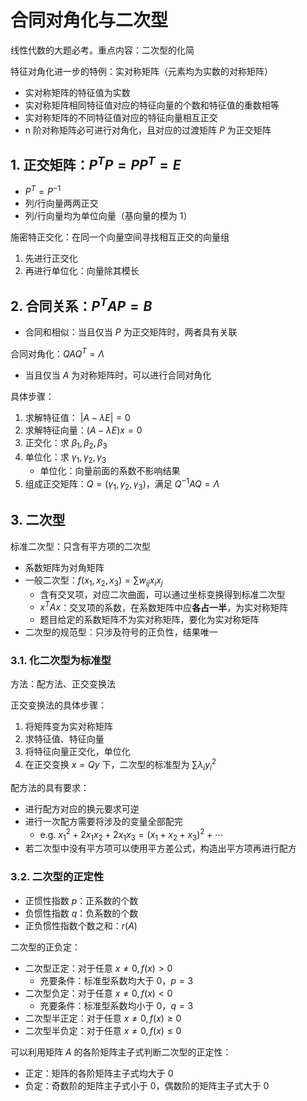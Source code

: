 <!-- omit in toc -->
# 合同对角化与二次型

线性代数的大题必考。重点内容：二次型的化简

特征对角化进一步的特例：实对称矩阵（元素均为实数的对称矩阵）

- 实对称矩阵的特征值为实数
- 实对称矩阵相同特征值对应的特征向量的个数和特征值的重数相等
- 实对称矩阵的不同特征值对应的特征向量相互正交
- n 阶对称矩阵必可进行对角化，且对应的过渡矩阵 $P$ 为正交矩阵

## 1. 正交矩阵：$P^TP = PP^T = E$

- $P^T = P^{-1}$
- 列/行向量两两正交
- 列/行向量均为单位向量（基向量的模为 1）

施密特正交化：在同一个向量空间寻找相互正交的向量组

1. 先进行正交化
2. 再进行单位化：向量除其模长

## 2. 合同关系：$P^TAP = B$

- 合同和相似：当且仅当 $P$ 为正交矩阵时，两者具有关联

合同对角化：$QAQ^T = \Lambda$

- 当且仅当 $A$ 为对称矩阵时，可以进行合同对角化

具体步骤：

1. 求解特征值： $|A - \lambda E| = 0$
2. 求解特征向量：$(A - \lambda E)x = 0$
3. 正交化：求 $\beta_1, \beta_2, \beta_3$
4. 单位化：求 $\gamma_1, \gamma_2, \gamma_3$
   - 单位化：向量前面的系数不影响结果
5. 组成正交矩阵：$Q = (\gamma_1, \gamma_2, \gamma_3)$，满足 $Q^{-1}AQ = \Lambda$

## 3. 二次型

标准二次型：只含有平方项的二次型

- 系数矩阵为对角矩阵
- 一般二次型：$f(x_1, x_2, x_3) = \sum w_{ij}x_ix_j$
  - 含有交叉项，对应二次曲面，可以通过坐标变换得到标准二次型
  - $x^TAx$：交叉项的系数，在系数矩阵中应**各占一半**，为实对称矩阵
  - 题目给定的系数矩阵不为实对称矩阵，要化为实对称矩阵
- 二次型的规范型：只涉及符号的正负性，结果唯一

### 3.1. 化二次型为标准型

方法：配方法、正交变换法

正交变换法的具体步骤：

1. 将矩阵变为实对称矩阵
2. 求特征值、特征向量
3. 将特征向量正交化，单位化
4. 在正交变换 $x = Qy$ 下，二次型的标准型为 $\sum\lambda_iy_i^2$

配方法的具有要求：

- 进行配方对应的换元要求可逆
- 进行一次配方需要将涉及的变量全部配完
  - e.g. $x_1^2 + 2x_1x_2 + 2x_1x_3 = (x_1 + x_2 + x_3)^2 + \cdots$
- 若二次型中没有平方项可以使用平方差公式，构造出平方项再进行配方

### 3.2. 二次型的正定性

- 正惯性指数 $p$：正系数的个数
- 负惯性指数 $q$：负系数的个数
- 正负惯性指数个数之和：$r(A)$

二次型的正负定：

- 二次型正定：对于任意 $x \neq 0, f(x) > 0$
  - 充要条件：标准型系数均大于 0，$p = 3$
- 二次型负定：对于任意 $x \neq 0, f(x) < 0$
  - 充要条件：标准型系数均小于 0，$q = 3$
- 二次型半正定：对于任意 $x \neq 0, f(x) \geq 0$
- 二次型半负定：对于任意 $x \neq 0, f(x) \leq 0$

可以利用矩阵 $A$ 的各阶矩阵主子式判断二次型的正定性：

- 正定：矩阵的各阶矩阵主子式均大于 0
- 负定：奇数阶的矩阵主子式小于 0，偶数阶的矩阵主子式大于 0
